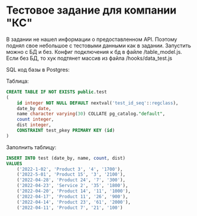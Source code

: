 # Тестовое задание для компании "КС"

В задании не нашел информации о предоставленном API. Поэтому поднял свое небольшое с тестовыми данными как в задании.
Запустить можно с БД и без. Конфиг подключения к бд в файле /table_model.js.
Если без БД, то хук подтянет массив из файла /hooks/data_test.js

SQL код базы в Postgres:

Таблица:
``` sql
CREATE TABLE IF NOT EXISTS public.test
(
    id integer NOT NULL DEFAULT nextval('test_id_seq'::regclass),
    date_by date,
    name character varying(30) COLLATE pg_catalog."default",
    count integer,
    dist integer,
    CONSTRAINT test_pkey PRIMARY KEY (id)
)
```

Заполнить таблицу:
``` sql
INSERT INTO test (date_by, name, count, dist)
VALUES 
	('2022-1-02', 'Product 3', '4', '1700'),
	('2022-5-01', 'Product 15', '3', '2100'),
	('2022-04-28', 'Product 24', '7', '300'),
	('2022-04-23', 'Service 2', '35', '1800'),
	('2022-04-20', 'Product 14', '11', '1000'),
	('2022-04-17', 'Product 11', '26', '900'),
	('2022-04-14', 'Product 23', '61', '2000'),
	('2022-04-11', 'Product 7', '21', '100')
```